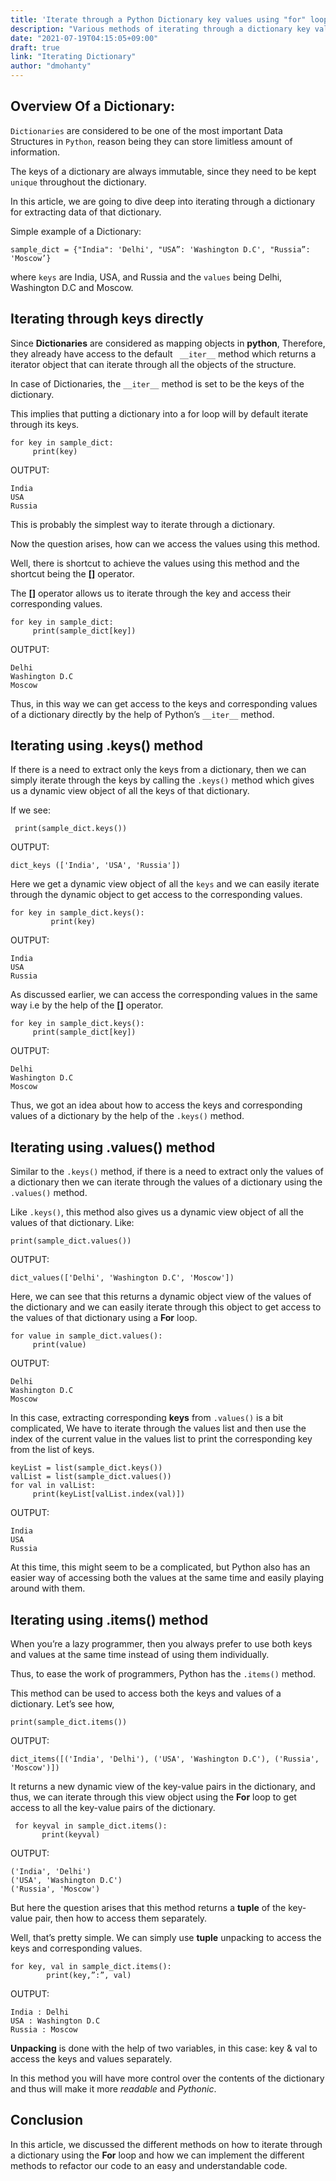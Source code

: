```yaml
---
title: 'Iterate through a Python Dictionary key values using "for" loop'
description: "Various methods of iterating through a dictionary key values in Python"
date: "2021-07-19T04:15:05+09:00"
draft: true
link: "Iterating Dictionary"
author: "dmohanty"
---
```


## Overview Of a Dictionary:

`Dictionaries` are considered to be one of the most important Data Structures in `Python`, reason being they can store limitless amount of information. 

The keys of a dictionary are always immutable, since they need to be kept `unique` throughout the dictionary.

In this article, we are going to dive deep into iterating through a dictionary for extracting data of that dictionary.

Simple example of a Dictionary:

```
sample_dict = {"India": 'Delhi', "USA”: 'Washington D.C', "Russia”: 'Moscow’}

```
where `keys` are India, USA, and Russia and the `values` being Delhi, Washington D.C and Moscow.

## Iterating through keys directly

Since **Dictionaries** are considered as mapping objects in **python**, Therefore, they already have access to the default ` __iter__` method which returns a iterator object that can iterate through all the objects of the structure. 

In case of Dictionaries, the `__iter__` method is set to be the keys of the dictionary. 

This implies that putting a dictionary into a for loop will by default iterate through its keys.  

```
for key in sample_dict:
     print(key)

```
OUTPUT:

```
India
USA
Russia
```
This is probably the simplest way to iterate through a dictionary. 

Now the question arises, how can we access the values using this method. 

Well, there is shortcut to achieve the values using this method and the shortcut being the **[]** operator. 

The **[]** operator allows us to iterate through the key and access their corresponding values.

```
for key in sample_dict:
     print(sample_dict[key])

```
OUTPUT:

```
Delhi
Washington D.C
Moscow
```
Thus, in this way we can get access to the keys and corresponding values of a dictionary directly by the help of Python’s `__iter__` method.

## Iterating using .keys() method

If there is a need to extract only the keys from a dictionary, then we can simply iterate through the keys by calling the `.keys()` method which gives us a dynamic view object of all the keys of that dictionary.

If we see:

```
 print(sample_dict.keys())
```

OUTPUT:
```
dict_keys (['India', 'USA', 'Russia'])
```
Here we get a dynamic view object of all the `keys` and we can easily iterate through the dynamic object to get access to the corresponding values.

```
for key in sample_dict.keys():
    	 print(key)

```
OUTPUT:
```
India
USA
Russia
```
As discussed earlier, we can access the corresponding values in the same way i.e by the help of the **[]** operator.

```
for key in sample_dict.keys():
     print(sample_dict[key])
```
OUTPUT:
```
Delhi
Washington D.C
Moscow
```
Thus, we got an idea about how to access the keys and corresponding values of a dictionary by the help of the `.keys()` method.

## Iterating using .values() method

Similar to the `.keys()` method, if there is a need to extract only the values of a dictionary then we can iterate through the values of a dictionary using the `.values()` method. 

Like `.keys()`, this method also gives us a dynamic view object of all the values of that dictionary. 
Like:

```
print(sample_dict.values())
```

OUTPUT:

```
dict_values(['Delhi', 'Washington D.C', 'Moscow'])
```

Here, we can see that this returns a dynamic object view of the values of the dictionary and we can easily iterate through this object to get access to the values of that dictionary using a **For** loop.

```
for value in sample_dict.values():
     print(value)

```
OUTPUT:

```
Delhi
Washington D.C
Moscow
```
In this case, extracting corresponding **keys** from `.values()` is a bit complicated, We have to iterate through the values list and then use the index of the current value in the values list to print the corresponding key from the list of keys.

```
keyList = list(sample_dict.keys())
valList = list(sample_dict.values())
for val in valList:
     print(keyList[valList.index(val)])

```
OUTPUT:
```
India
USA
Russia
```
At this time, this might seem to be a complicated, but Python also has an easier way of accessing both the values at the same time and easily playing around with them.

## Iterating using .items() method

When you’re a lazy programmer, then you always prefer to use both keys and values at the same time instead of using them individually. 

Thus, to ease the work of programmers, Python has the `.items()` method. 

This method can be used to access both the keys and values of a dictionary. 
Let’s see how,

```
print(sample_dict.items())
```
OUTPUT:
```
dict_items([('India', 'Delhi'), ('USA', 'Washington D.C'), ('Russia', 'Moscow')]) 
```
It returns a new dynamic view of the key-value pairs in the dictionary, and thus, we can iterate through this view object using the **For** loop to get access to all the key-value pairs of the dictionary.

```
 for keyval in sample_dict.items():
       print(keyval)

```
OUTPUT:
```
('India', 'Delhi')
('USA', 'Washington D.C')
('Russia', 'Moscow')
```
But here the question arises that this method returns a **tuple** of the key-value pair, then how to access them separately. 

Well, that’s pretty simple. We can simply use **tuple** unpacking to access the keys and corresponding values.

```
for key, val in sample_dict.items():
     	print(key,”:”, val)

```
OUTPUT:
```
India : Delhi
USA : Washington D.C
Russia : Moscow
```
**Unpacking** is done with the help of two variables, in this case: key & val to access the keys and values separately. 

In this method you will have more control over the contents of the dictionary and thus will make it more *readable* and *Pythonic*.

## Conclusion

In this article, we discussed the different methods on how to iterate through a dictionary using the **For** loop and how we can implement the different methods to refactor our code to an easy and understandable code. 